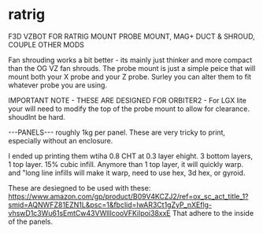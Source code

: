 # ratrig

F3D VZBOT FOR RATRIG MOUNT
PROBE MOUNT, MAG+ DUCT & SHROUD, COUPLE OTHER MODS

Fan shrouding works a bit better - its mainly just thinker and more compact than the OG VZ fan shrouds. The probe mount is just a simple peice that will mount both your X probe and your Z probe. Surley you can alter them to fit whatever probe you are using.

IMPORTANT NOTE - THESE ARE DESIGNED FOR ORBITER2 - For LGX lite your will need to modify the top of the probe mount to allow for clearance. shoudlnt be hard.


---PANELS---
roughly 1kg per panel. These are very tricky to print, especially without an enclosure.

I ended up printing them wtiha  0.8 CHT at 0.3 layer ehight. 3 bottom layers, 1 top layer. 15% cubic infill.
Anymore than 1 top layer, it will quickly warp. and "long line infills will make it warp, need to use hex, 3d hex, or gyroid.

These are desiegned to be used with these: https://www.amazon.com/gp/product/B09V4KCZJ2/ref=ox_sc_act_title_1?smid=AQNWFZ81EZN1L&psc=1&fbclid=IwAR3Ct1gZyP_nXEflg-vhswD1c3Wu61sEmtCw43VWllIcooVFKilpoi38xxE
That adhere to the inside of the panels. 
